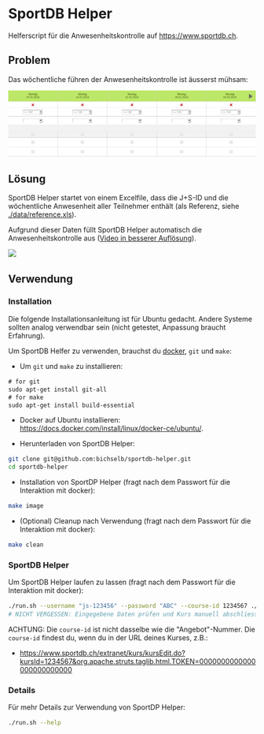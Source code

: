 # SportDB Helper

Helferscript für die Anwesenheitskontrolle auf https://www.sportdb.ch.

## Problem

Das wöchentliche führen der Anwesenheitskontrolle ist äusserst mühsam:

![](images/empty-form.png)

## Lösung

SportDB Helper startet von einem Excelfile, dass die J+S-ID und die wöchentliche Anwesenheit
aller Teilnehmer enthält (als Referenz, siehe [./data/reference.xls](./data/reference.xls?raw=true)).

Aufgrund dieser Daten füllt SportDB Helper automatisch die Anwesenheitskontrolle aus ([Video in besserer Auflösung](images/in-action.mp4?raw=true)).

![](images/in-action.gif)

## Verwendung

### Installation

Die folgende Installationsanleitung ist für Ubuntu gedacht. Andere Systeme sollten analog verwendbar sein (nicht getestet, Anpassung braucht Erfahrung).

Um SportDB Helfer zu verwenden, brauchst du [docker](https://docs.docker.com/install/), `git` und `make`:

- Um `git` und `make` zu installieren:
```
# for git
sudo apt-get install git-all
# for make
sudo apt-get install build-essential

```

- Docker auf Ubuntu installieren: https://docs.docker.com/install/linux/docker-ce/ubuntu/.

- Herunterladen von SportDB Helper:

```bash
git clone git@github.com:bichselb/sportdb-helper.git
cd sportdb-helper
```

- Installation von SportDP Helper (fragt nach dem Passwort für die Interaktion mit docker):

```bash
make image
```

- (Optional) Cleanup nach Verwendung (fragt nach dem Passwort für die Interaktion mit docker):

```bash
make clean
```

### SportDB Helper

Um SportDB Helper laufen zu lassen (fragt nach dem Passwort für die Interaktion mit docker):

```bash
./run.sh --username "js-123456" --password "ABC" --course-id 1234567 ./data/attendance.xls
# NICHT VERGESSEN: Eingegebene Daten prüfen und Kurs manuell abschliessen
```

ACHTUNG: Die `course-id` ist nicht dasselbe wie die "Angebot"-Nummer. Die
`course-id` findest du, wenn du in der URL deines Kurses, z.B.:

- https://www.sportdb.ch/extranet/kurs/kursEdit.do?kursId=1234567&org.apache.struts.taglib.html.TOKEN=0000000000000000000000000

### Details

Für mehr Details zur Verwendung von SportDP Helper:

```bash
./run.sh --help
```
